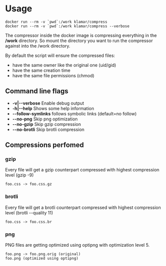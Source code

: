 # Usage

    docker run --rm -v `pwd`:/work klamar/compress
    docker run --rm -v `pwd`:/work klamar/compress --verbose

The compressor inside the docker image is compressing everything in the **/work** directory. So mount the directory you want to run the compressor against into the /work directory.

By default the script will ensure the compressed files:

* have the same owner like the original one (uid/gid)
* have the same creation time
* have the same file permissions (chmod)

## Command line flags

* **-v|--verbose** Enable debug output
* **-h|--help** Shows some help information
* **--follow-symlinks** follows symbolic links (default=no follow)
* **--no-png** Skip png optimization
* **--no-gzip** Skip gzip compression
* **--no-brotli** Skip brotli compression

## Compressions perfomed

### gzip

Every file will get a gzip counterpart compressed with highest compression level (gzip -9)

    foo.css -> foo.css.gz

### brotli

Every file will get a brotli counterpart compressed with highest compression level (brotli --quality 11)

    foo.css -> foo.css.br

### png

PNG files are getting optimized using optipng with optimization level 5.

    foo.png -> foo.png.orig (original)
    foo.png (optimized using optipng)

